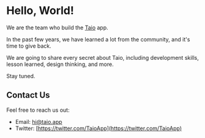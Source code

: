 # Hello, World!

We are the team who build the [Taio](https://taio.app) app.

In the past few years, we have learned a lot from the community, and it's time to give back.

We are going to share every secret about Taio, including development skills, lesson learned, design thinking, and more.

Stay tuned.

## Contact Us

Feel free to reach us out:

- Email: [hi@taio.app](mailto:hi@taio.app)
- Twitter: [https://twitter.com/TaioApp](https://twitter.com/TaioApp)